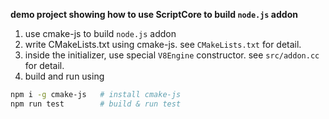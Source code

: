 **demo project showing how to use ScriptCore to build `node.js` addon**

1. use cmake-js to build `node.js` addon
2. write CMakeLists.txt using cmake-js. see `CMakeLists.txt` for detail.
2. inside the initializer, use special `V8Engine` constructor. see `src/addon.cc` for detail.
3. build and run using 

```bash
npm i -g cmake-js   # install cmake-js
npm run test        # build & run test
```